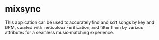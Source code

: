 # mixsync
This application can be used to accurately find and sort songs by key and BPM, curated with meticulous verification, and filter them by various attributes for a seamless music-matching experience.
